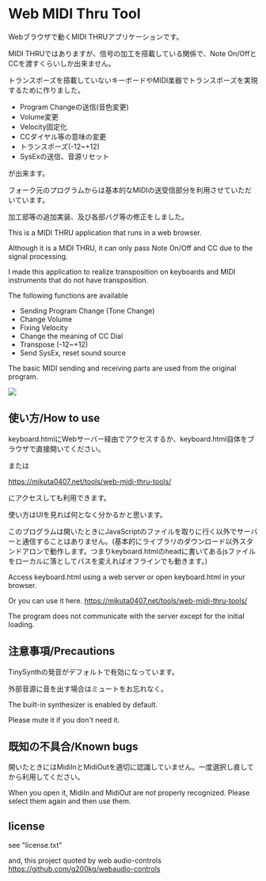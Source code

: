 # Web MIDI Thru Tool

Webブラウザで動くMIDI THRUアプリケーションです。

MIDI THRUではありますが、信号の加工を搭載している関係で、Note On/OffとCCを渡すくらいしか出来ません。

トランスポーズを搭載していないキーボードやMIDI楽器でトランスポーズを実現するために作りました。

- Program Changeの送信(音色変更)
- Volume変更
- Velocity固定化
- CCダイヤル等の意味の変更
- トランスポーズ(-12~+12)
- SysExの送信、音源リセット

が出来ます。

フォーク元のプログラムからは基本的なMIDIの送受信部分を利用させていただいています。

加工部等の追加実装、及び各部バグ等の修正をしました。


This is a MIDI THRU application that runs in a web browser.

Although it is a MIDI THRU, it can only pass Note On/Off and CC due to the signal processing.

I made this application to realize transposition on keyboards and MIDI instruments that do not have transposition.

The following functions are available

- Sending Program Change (Tone Change)
- Change Volume
- Fixing Velocity
- Change the meaning of CC Dial
- Transpose (-12~+12)
- Send SysEx, reset sound source

The basic MIDI sending and receiving parts are used from the original program.

![](https://cdn.discordapp.com/attachments/925382779653480480/927917933685010504/unknown.png)

## 使い方/How to use

keyboard.htmlにWebサーバー経由でアクセスするか、keyboard.html自体をブラウザで直接開いてください。

または

https://mikuta0407.net/tools/web-midi-thru-tools/

にアクセスしても利用できます。

使い方はUIを見れば何となく分かるかと思います。

このプログラムは開いたときにJavaScriptのファイルを取りに行く以外でサーバーと通信することはありません。(基本的にライブラリのダウンロード以外スタンドアロンで動作します。つまりkeyboard.htmlのheadに書いてあるjsファイルをローカルに落としてパスを変えればオフラインでも動きます。)

Access keyboard.html using a web server or open keyboard.html in your browser.

Or you can use it here.
https://mikuta0407.net/tools/web-midi-thru-tools/

The program does not communicate with the server except for the initial loading.

## 注意事項/Precautions

TinySynthの発音がデフォルトで有効になっています。

外部音源に音を出す場合はミュートをお忘れなく。

The built-in synthesizer is enabled by default.

Please mute it if you don't need it.

## 既知の不具合/Known bugs

開いたときにはMidiInとMidiOutを適切に認識していません。一度選択し直してから利用してください。

When you open it, MidiIn and MidiOut are not properly recognized. Please select them again and then use them.

## license

see "license.txt"

and, this project quoted by web audio-controls  
https://github.com/g200kg/webaudio-controls



